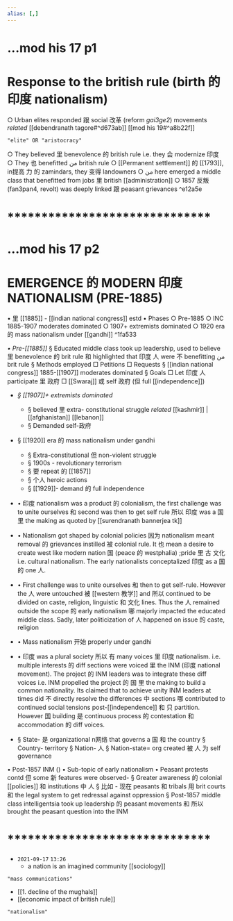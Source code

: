 ```yaml
---
alias: [,]
---
```


# ...mod his 17 p1
# Response to the british rule (birth 的 印度 nationalism)
○ Urban elites responded 跟 social 改革 (reform _gai3ge2_) movements _related_ [[debendranath tagore#^d673ab]] [[mod his 19#^a8b22f]]

```query 2021-10-15 10:54
"elite" OR "aristocracy"
```

○ They believed 里 benevolence 的 british rule i.e. they 会 modernize 印度
○ They 也 benefitted من british rule
○ [[Permanent settlement]] 的 [[1793]], in提高 力 的 zamindars, they 变得 landowners
○ من here emerged a middle class that benefitted from jobs 里 british [[administration]]
○ 1857 反叛 (fan3pan4, revolt) was deeply linked 跟 peasant grievances  ^e12a5e
# ******************************
# ...mod his 17 p2
# EMERGENCE 的 MODERN 印度 NATIONALISM (PRE-1885)
• 里 [[1885]] - [[indian national congress]] estd
• Phases
	○ Pre-1885
	○ INC 1885-1907 moderates dominated
	○ 1907+ extremists dominated
	○ 1920 era 的 mass nationalism under [[gandhi]] ^1fa533

_• Pre-[[1885]]_
		§ Educated middle class took up leadership, used to believe 里 benevolence 的 brit rule 和 highlighted that 印度 人 were 不 benefitting من brit rule
			§ Methods employed
				□ Petitions
				□ Requests
		§ [[indian national congress]] 1885-[[1907]] moderates dominated
			§ Goals
				□ Let 印度 人 participate 里 政府 
				□ [[Swaraj]] 或 self 政府 (但 full [[independence]])

- _§ [[1907]]+ extremists dominated_
	- § believed 里 extra- constitutional struggle _related_ [[kashmir]] | [[afghanistan]] [[lebanon]]
	- § Demanded self-政府
- § [[1920]] era 的 mass nationalism under gandhi
	- § Extra-constitutional 但 non-violent struggle
	- § 1900s - revolutionary terrorism
	- §  要 repeat 的 [[1857]]
	- § 个人 heroic actions
	- § [[1929]]- demand 的 full independence
- • 印度 nationalism was a product 的 colonialism, the first challenge was to unite ourselves 和 second was then to get self rule 所以 印度 was a 国 里 the making as quoted by [[surendranath bannerjea tk]]
- • Nationalism got shaped by colonial policies 因为 nationalism meant removal 的 grievances instilled 被 colonial rule. It 也 mean a desire to create west like modern nation 国 (peace 的 westphalia) ;pride 里 古 文化 i.e. cultural nationalism. The early nationalists conceptalized 印度 as a 国 的 one 人.
- • First challenge was to unite ourselves 和 then to get self-rule. However the 人 were untouched 被 [[western 教学]] and 所以  continued to be divided on caste, religion, linguistic 和 文化 lines. Thus the 人 remained outside the scope 的 early nationalism 哪 majorly impacted the educated middle class. Sadly, later politicization of 人 happened on issue 的 caste, religion
- • Mass nationalism 开始 properly under gandhi
- • 印度 was a plural society 所以 有 many voices 里 印度 nationalism. i.e. multiple interests 的 diff sections were voiced 里 the INM (印度 national movement). The project 的 INM leaders was to integrate these diff voices i.e. INM propelled the project 的 国 里 the making to build a common nationality. Its claimed that to achieve unity INM leaders at times did 不 directly resolve the differences 中 sections 哪 contributed to continued social tensions post-[[independence]] 和 只 partition. However 国 building 是 continuous process 的 contestation 和 accommodation 的  diff voices.

- § State- 是 organizational n网络  that governs a 国 和 the country
§ Country- territory
§ Nation- 人
§ Nation-state= org created 被 人 为 self governance

• Post-1857 INM ()
	• Sub-topic of early nationalism
	• Peasant protests contd 但 some 新 features were observed-
		§ Greater awareness 的 colonial [[policies]] 和 institutions 中 人
			§ 比如 - 现在 peasants 和 tribals 用 brit courts 和 the legal system to get redressal against oppression
		§ Post-1857 middle class intelligentsia took up leadership 的 peasant movements 和 所以 brought the peasant question into the INM 
# ******************************
- `2021-09-17`  `13:26`
	- a nation is an imagined community [[sociology]] 
```query
"mass communications"
```

- [[1. decline of the mughals]]
- [[economic impact of british rule]]

```query
"nationalism"
```